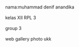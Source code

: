 <br>nama:muhammad denif anandika</br>
<br>kelas XII RPL 3</br>
<br>group 3</br>
<br>web gallery photo ukk</br>
